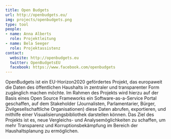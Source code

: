 ```yaml
---
title: Open Budgets
url: http://openbudgets.eu/
img: projects/openbudgets.png
type: tool
people:
- name: Anna Alberts
  role: Projektleitung
- name: Bela Seeger
  role: Projektassistenz
contact:
  website: http://openbudgets.eu
  twitter: OpenBudgetsEU
  facebook: https://www.facebook.com/openbudgets
---
```


OpenBudgets ist ein EU-Horizon2020 gefördertes Projekt, das europaweit die Daten des öffentlichen Haushalts in zentraler und transparenter Form zugänglich machen möchte. Im Rahmen des Projekts wird hierzu auf der Basis eines Open Source Frameworks ein Software-as-a-Service Portal geschaffen, auf dem Stakeholder (Journalisten, Parlamentarier, Bürger, Zivilgesellschaftliche Organisationen) diese Daten abrufen, exportieren, und mithilfe einer Visualisierungsbibliothek darstellen können. Das Ziel des Projekts ist es, neue Vergleichs- und Analysemöglichkeiten zu schaffen, um mehr Transparenz und Korruptionsbekämpfung im Bereich der Haushaltsplanung zu ermöglichen. 

